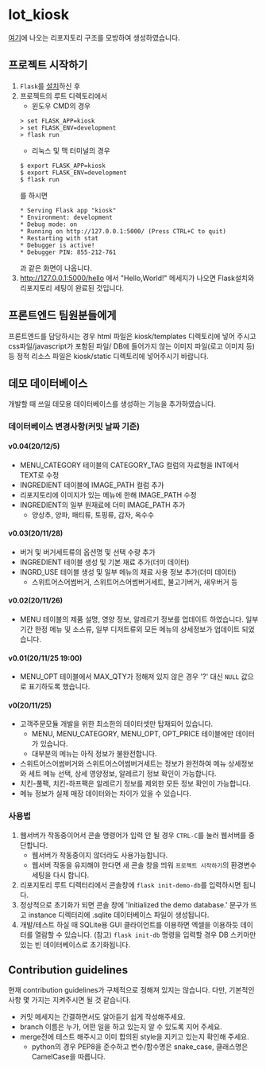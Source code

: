 # lot_kiosk
[여기](https://flask.palletsprojects.com/en/1.1.x/tutorial/layout/)에 나오는 리포지토리 구조를 모방하여 생성하였습니다.
## 프로젝트 시작하기
1. `Flask`를 [설치](https://flask.palletsprojects.com/en/1.1.x/installation/#installation)하신 후 
1. 프로젝트의 루트 디렉토리에서
   * 윈도우 CMD의 경우  
    ```
    > set FLASK_APP=kiosk
    > set FLASK_ENV=development
    > flask run
    ```
   * 리눅스 및 맥 터미널의 경우  
   ```
   $ export FLASK_APP=kiosk
   $ export FLASK_ENV=development
   $ flask run
   ```
    를 하시면
   ```
   * Serving Flask app "kiosk"
   * Environment: development
   * Debug mode: on
   * Running on http://127.0.0.1:5000/ (Press CTRL+C to quit)
   * Restarting with stat
   * Debugger is active!
   * Debugger PIN: 855-212-761
   ```
    과 같은 화면이 나옵니다.
1. http://127.0.0.1:5000/hello 에서 "Hello,World!" 메세지가 나오면 Flask설치와 리포지토리 세팅이 완료된 것입니다.
## 프론트엔드 팀원분들에게
프론트엔드를 담당하시는 경우 html 파일은 kiosk/templates 디렉토리에 넣어 주시고 css파일/javascript가 포함된 파일/
DB에 들어가지 않는 이미지 파일(로고 이미지 등) 등 정적 리소스 파일은 kiosk/static 디렉토리에 넣어주시기 바랍니다. 
## 데모 데이터베이스
개발할 때 쓰일 데모용 데이터베이스를 생성하는 기능을 추가하였습니다.
### 데이터베이스 변경사항(커밋 날짜 기준)
#### v0.04(20/12/5)
* MENU_CATEGORY 테이블의 CATEGORY_TAG 컬럼의 자료형을 INT에서 TEXT로 수정
* INGREDIENT 테이블에 IMAGE_PATH 컬럼 추가
* 리포지토리에 이미지가 있는 메뉴에 한해 IMAGE_PATH 수정
* INGREDIENT의 일부 원재료에 더미 IMAGE_PATH 추가
  * 양상추, 양파, 패티류, 토핑류, 감자, 옥수수
#### v0.03(20/11/28)
* 버거 및 버거세트류의 옵션명 및 선택 수량 추가
* INGREDIENT 테이블 생성 및 기본 재료 추가(더미 데이터)
* INGRD_USE 테이블 생성 및 일부 메뉴의 재료 사용 정보 추가(더미 데이터)
  * 스위트어스어썸버거, 스위트어스어썸버거세트, 불고기버거, 새우버거 등
#### v0.02(20/11/26)
* MENU 테이블의 제품 설명, 영양 정보, 알레르기 정보를 업데이트 하였습니다. 일부 기간 한정 메뉴 및 소스류, 일부 디저트류외 모든 메뉴의 상세정보가 업데이트 되었습니다.
#### v0.01(20/11/25 19:00)
* MENU_OPT 테이블에서 MAX_QTY가 정해져 있지 않은 경우 '?' 대신 `NULL` 값으로 표기하도록 했습니다.
#### v0(20/11/25)
* 고객주문모듈 개발을 위한 최소한의 데이터셋만 탑재되어 있습니다. 
  * MENU, MENU_CATEGORY, MENU_OPT, OPT_PRICE 테이블에만 데이터가 있습니다.
  * 대부분의 메뉴는 아직 정보가 불완전합니다.
* 스위트어스어썸버거와 스위트어스어썸버거세트는 정보가 완전하여 메뉴 상세정보와 세트 메뉴 선택, 상세 영양정보, 알레르기 정보 확인이 가능합니다.
* 치킨-풀팩, 치킨-하프팩은 알레르기 정보를 제외한 모든 정보 확인이 가능합니다.
* 메뉴 정보가 실제 매장 데이터와는 차이가 있을 수 있습니다.

### 사용법
1. 웹서버가 작동중이어서 콘솔 명령어가 입력 안 될 경우 `CTRL-C`를 눌러 웹서버를 중단합니다. 
   * 웹서버가 작동중이지 않더라도 사용가능합니다.
   * 웹서버 작동을 유지해야 한다면 새 콘솔 창을 띄워 `프로젝트 시작하기`의 환경변수 세팅을 다시 합니다.
1. 리포지토리 루트 디렉터리에서 콘솔창에 `flask init-demo-db`를 입력하시면 됩니다. 
1. 정상적으로 초기화가 되면
콘솔 창에 'Initialized the demo database.' 문구가 뜨고 instance 디렉터리에 .sqlite 데이터베이스 파일이 생성됩니다. 
1. 개발/테스트 하실 때 SQLite용 GUI 클라이언트를 이용하면 엑셀을 이용하듯 데이터를 열람할 수 있습니다.
(참고) `flask init-db` 명령을 입력할 경우 DB 스키마만 있는 빈 데이터베이스로 초기화됩니다.
## Contribution guidelines
현재 contribution guidelines가 구체적으로 정해져 있지는 않습니다. 다만, 기본적인 사항 몇 가지는 지켜주시면 될 것 같습니다.
* 커밋 메세지는 간결하면서도 알아듣기 쉽게 작성해주세요.
* branch 이름은 누가, 어떤 일을 하고 있는지 알 수 있도록 지어 주세요.
* merge전에 테스트 해주시고 이미 합의된 style을 지키고 있는지 확인해 주세요.
  * python의 경우 PEP8을 준수하고 변수/함수명은 snake_case, 클래스명은 CamelCase을 따릅니다.
